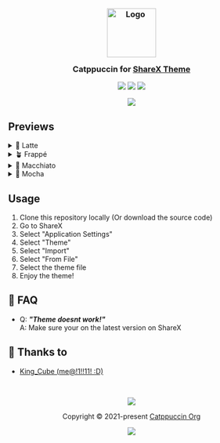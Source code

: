 <h3 align="center">
	<img src="https://raw.githubusercontent.com/catppuccin/catppuccin/main/assets/logos/exports/1544x1544_circle.png" width="100" alt="Logo"/><br/>
	<img src="https://raw.githubusercontent.com/catppuccin/catppuccin/main/assets/misc/transparent.png" height="30" width="0px"/>
	Catppuccin for <a href="https://getsharex.com/">ShareX Theme</a>
	<img src="https://raw.githubusercontent.com/catppuccin/catppuccin/main/assets/misc/transparent.png" height="30" width="0px"/>
</h3>

<p align="center">
	<a href="https://github.com/catppuccin/template/stargazers"><img src="https://img.shields.io/github/stars/catppuccin/template?colorA=363a4f&colorB=b7bdf8&style=for-the-badge"></a>
	<a href="https://github.com/catppuccin/template/issues"><img src="https://img.shields.io/github/issues/catppuccin/template?colorA=363a4f&colorB=f5a97f&style=for-the-badge"></a>
	<a href="https://github.com/catppuccin/template/contributors"><img src="https://img.shields.io/github/contributors/catppuccin/template?colorA=363a4f&colorB=a6da95&style=for-the-badge"></a>
</p>

<p align="center">
	<img src="https://raw.githubusercontent.com/kingofcube/uhhhhh/main/assets/ShareX_8Ivzp3y2vO.webp?token=GHSAT0AAAAAACLJKYTIPZPF64CXVXTGDTOCZMUYOBA"/>
</p>

## Previews

<details>
<summary>🌻 Latte</summary>
Not yet...
</details>
<details>
<summary>🪴 Frappé</summary>
Not yet...
</details>
<details>
<summary>🌺 Macchiato</summary>
<img src="https://raw.githubusercontent.com/kingofcube/uhhhhh/main/assets/ShareX_8Ivzp3y2vO.webp?token=GHSAT0AAAAAACLJKYTIPZPF64CXVXTGDTOCZMUYOBA"/>
</details>
<details>
<summary>🌿 Mocha</summary>
Not yet...
</details>

## Usage

1. Clone this repository locally (Or download the source code)
2. Go to ShareX
3. Select "Application Settings"
4. Select "Theme"
5. Select "Import"
6. Select "From File"
7. Select the theme file
8. Enjoy the theme!

<!-- this section is optional -->
## 🙋 FAQ

-	Q: **_"Theme doesnt work!"_**\
	A: Make sure your on the latest version on ShareX

## 💝 Thanks to

- [King_Cube (me@!1!!11! :D)](https://github.com/kingofcube)

&nbsp;

<p align="center">
	<img src="https://raw.githubusercontent.com/catppuccin/catppuccin/main/assets/footers/gray0_ctp_on_line.svg?sanitize=true" />
</p>

<p align="center">
	Copyright &copy; 2021-present <a href="https://github.com/catppuccin" target="_blank">Catppuccin Org</a>
</p>

<p align="center">
	<a href="https://github.com/catppuccin/catppuccin/blob/main/LICENSE"><img src="https://img.shields.io/static/v1.svg?style=for-the-badge&label=License&message=MIT&logoColor=d9e0ee&colorA=363a4f&colorB=b7bdf8"/></a>
</p>
